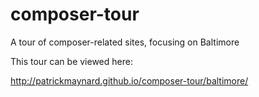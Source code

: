 # composer-tour
A tour of composer-related sites, focusing on Baltimore

This tour can be viewed here: 

http://patrickmaynard.github.io/composer-tour/baltimore/ 

